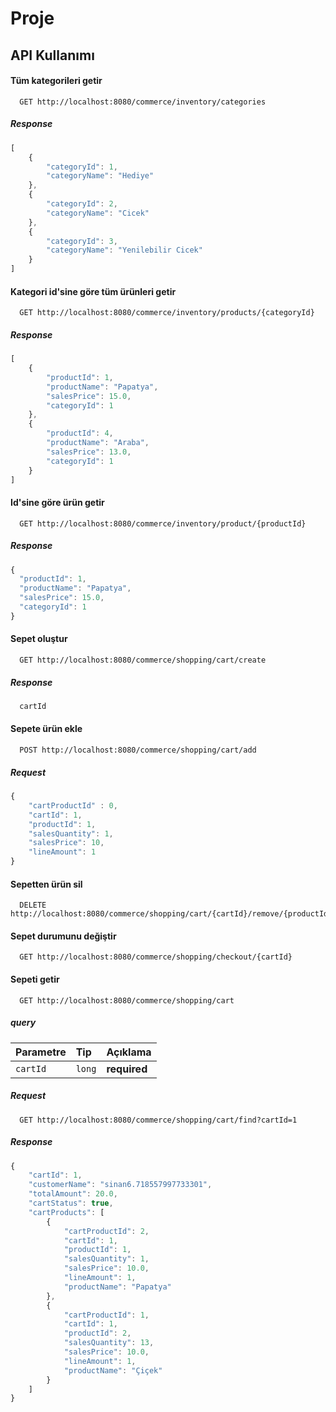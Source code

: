 # Proje

## API Kullanımı

#### Tüm kategorileri getir

```http
  GET http://localhost:8080/commerce/inventory/categories
```

##### Response

```javascript
[
    {
        "categoryId": 1,
        "categoryName": "Hediye"
    },
    {
        "categoryId": 2,
        "categoryName": "Cicek"
    },
    {
        "categoryId": 3,
        "categoryName": "Yenilebilir Cicek"
    }
]
```

#### Kategori id'sine göre tüm ürünleri getir

```http
  GET http://localhost:8080/commerce/inventory/products/{categoryId}
```

##### Response

```javascript
[
    {
        "productId": 1,
        "productName": "Papatya",
        "salesPrice": 15.0,
        "categoryId": 1
    },
    {
        "productId": 4,
        "productName": "Araba",
        "salesPrice": 13.0,
        "categoryId": 1
    }
]
```
#### Id'sine göre ürün getir

```http
  GET http://localhost:8080/commerce/inventory/product/{productId}
```

##### Response

```javascript
{
  "productId": 1,
  "productName": "Papatya",
  "salesPrice": 15.0,
  "categoryId": 1
}
```

#### Sepet oluştur

```http
  GET http://localhost:8080/commerce/shopping/cart/create
```

##### Response

```javascript
  cartId
```

#### Sepete ürün ekle

```http
  POST http://localhost:8080/commerce/shopping/cart/add
```

##### Request

```javascript
{
    "cartProductId" : 0,
    "cartId": 1,
    "productId": 1,
    "salesQuantity": 1,
    "salesPrice": 10,
    "lineAmount": 1
}
```

#### Sepetten ürün sil

```http
  DELETE http://localhost:8080/commerce/shopping/cart/{cartId}/remove/{productId}
```

#### Sepet durumunu değiştir

```http
  GET http://localhost:8080/commerce/shopping/checkout/{cartId}
```

#### Sepeti getir

```http
  GET http://localhost:8080/commerce/shopping/cart
```

##### query
| Parametre     | Tip      | Açıklama       |
|:--------------|:---------| :------------  |
| `cartId`      | `long`   | **required**   |

##### Request

```http
  GET http://localhost:8080/commerce/shopping/cart/find?cartId=1
```

##### Response

```javascript
{
    "cartId": 1,
    "customerName": "sinan6.718557997733301",
    "totalAmount": 20.0,
    "cartStatus": true,
    "cartProducts": [
        {
            "cartProductId": 2,
            "cartId": 1,
            "productId": 1,
            "salesQuantity": 1,
            "salesPrice": 10.0,
            "lineAmount": 1,
            "productName": "Papatya"
        },
        {
            "cartProductId": 1,
            "cartId": 1,
            "productId": 2,
            "salesQuantity": 13,
            "salesPrice": 10.0,
            "lineAmount": 1,
            "productName": "Çiçek"
        }
    ]
}
```